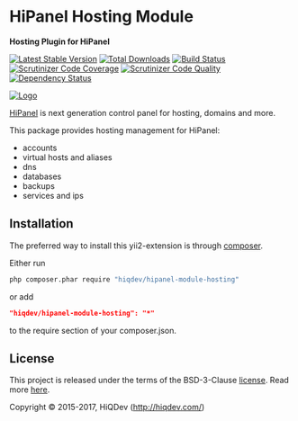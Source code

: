 # HiPanel Hosting Module

**Hosting Plugin for HiPanel**

[![Latest Stable Version](https://poser.pugx.org/hiqdev/hipanel-module-hosting/v/stable)](https://packagist.org/packages/hiqdev/hipanel-module-hosting)
[![Total Downloads](https://poser.pugx.org/hiqdev/hipanel-module-hosting/downloads)](https://packagist.org/packages/hiqdev/hipanel-module-hosting)
[![Build Status](https://img.shields.io/travis/hiqdev/hipanel-module-hosting.svg)](https://travis-ci.org/hiqdev/hipanel-module-hosting)
[![Scrutinizer Code Coverage](https://img.shields.io/scrutinizer/coverage/g/hiqdev/hipanel-module-hosting.svg)](https://scrutinizer-ci.com/g/hiqdev/hipanel-module-hosting/)
[![Scrutinizer Code Quality](https://img.shields.io/scrutinizer/g/hiqdev/hipanel-module-hosting.svg)](https://scrutinizer-ci.com/g/hiqdev/hipanel-module-hosting/)
[![Dependency Status](https://www.versioneye.com/php/hiqdev:hipanel-module-hosting/dev-master/badge.svg)](https://www.versioneye.com/php/hiqdev:hipanel-module-hosting/dev-master)

[![Logo](https://raw.githubusercontent.com/hiqdev/hipanel-core/master/docs/logo.png)](https://hipanel.com/)

[HiPanel](http://hipanel.com) is next generation control panel for hosting, domains and more.

This package provides hosting management for HiPanel:

- accounts
- virtual hosts and aliases
- dns
- databases
- backups
- services and ips

## Installation

The preferred way to install this yii2-extension is through [composer](http://getcomposer.org/download/).

Either run

```sh
php composer.phar require "hiqdev/hipanel-module-hosting"
```

or add

```json
"hiqdev/hipanel-module-hosting": "*"
```

to the require section of your composer.json.

## License

This project is released under the terms of the BSD-3-Clause [license](LICENSE).
Read more [here](http://choosealicense.com/licenses/bsd-3-clause).

Copyright © 2015-2017, HiQDev (http://hiqdev.com/)
